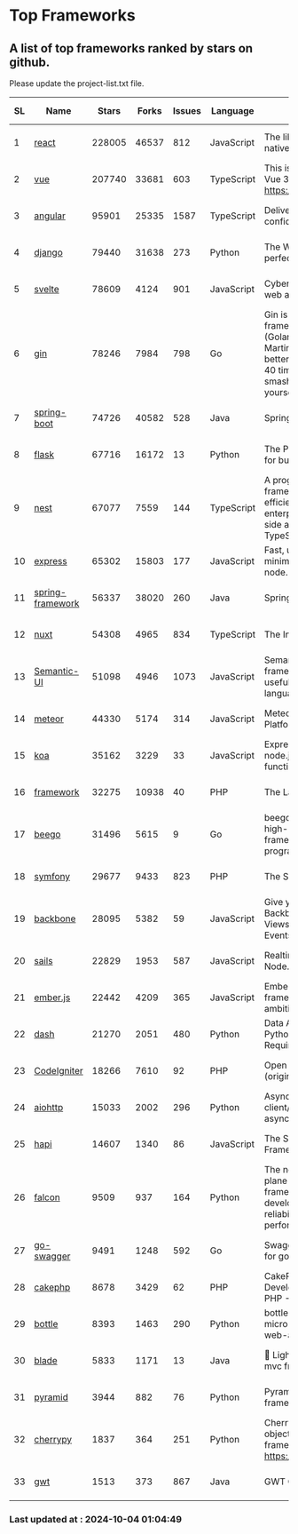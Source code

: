 # Top Frameworks
## A list of top frameworks ranked by stars on github.  
Please update the project-list.txt file.

| SL| Name  | Stars| Forks| Issues | Language | Description | Last Commit |
| --| ------| -----| ---- | ------ | -------- | ----------- | ----------- |
| 1 | [react](https://github.com/facebook/react) | 228005 | 46537 | 812 | JavaScript | The library for web and native user interfaces. | 2024-10-03 18:41:32 |
| 2 | [vue](https://github.com/vuejs/vue) | 207740 | 33681 | 603 | TypeScript | This is the repo for Vue 2. For Vue 3, go to https://github.com/vuejs/core | 2024-06-14 12:52:12 |
| 3 | [angular](https://github.com/angular/angular) | 95901 | 25335 | 1587 | TypeScript | Deliver web apps with confidence 🚀 | 2024-10-03 16:45:11 |
| 4 | [django](https://github.com/django/django) | 79440 | 31638 | 273 | Python | The Web framework for perfectionists with deadlines. | 2024-10-03 20:49:02 |
| 5 | [svelte](https://github.com/sveltejs/svelte) | 78609 | 4124 | 901 | JavaScript | Cybernetically enhanced web apps | 2024-10-03 23:36:58 |
| 6 | [gin](https://github.com/gin-gonic/gin) | 78246 | 7984 | 798 | Go | Gin is a HTTP web framework written in Go (Golang). It features a Martini-like API with much better performance -- up to 40 times faster. If you need smashing performance, get yourself some Gin. | 2024-09-21 15:24:18 |
| 7 | [spring-boot](https://github.com/spring-projects/spring-boot) | 74726 | 40582 | 528 | Java | Spring Boot | 2024-10-03 19:23:05 |
| 8 | [flask](https://github.com/pallets/flask) | 67716 | 16172 | 13 | Python | The Python micro framework for building web applications. | 2024-09-01 16:04:14 |
| 9 | [nest](https://github.com/nestjs/nest) | 67077 | 7559 | 144 | TypeScript | A progressive Node.js framework for building efficient, scalable, and enterprise-grade server-side applications with TypeScript/JavaScript 🚀 | 2024-09-26 08:09:15 |
| 10 | [express](https://github.com/expressjs/express) | 65302 | 15803 | 177 | JavaScript | Fast, unopinionated, minimalist web framework for node. | 2024-09-30 20:49:26 |
| 11 | [spring-framework](https://github.com/spring-projects/spring-framework) | 56337 | 38020 | 260 | Java | Spring Framework | 2024-10-03 17:53:49 |
| 12 | [nuxt](https://github.com/nuxt/nuxt) | 54308 | 4965 | 834 | TypeScript | The Intuitive Vue Framework. | 2024-10-03 22:58:30 |
| 13 | [Semantic-UI](https://github.com/Semantic-Org/Semantic-UI) | 51098 | 4946 | 1073 | JavaScript | Semantic is a UI component framework based around useful principles from natural language. | 2023-01-11 17:05:32 |
| 14 | [meteor](https://github.com/meteor/meteor) | 44330 | 5174 | 314 | JavaScript | Meteor, the JavaScript App Platform | 2024-10-02 14:51:23 |
| 15 | [koa](https://github.com/koajs/koa) | 35162 | 3229 | 33 | JavaScript | Expressive middleware for node.js using ES2017 async functions | 2024-08-31 18:23:31 |
| 16 | [framework](https://github.com/laravel/framework) | 32275 | 10938 | 40 | PHP | The Laravel Framework. | 2024-10-03 17:48:01 |
| 17 | [beego](https://github.com/beego/beego) | 31496 | 5615 | 9 | Go | beego is an open-source, high-performance web framework for the Go programming language. | 2024-09-21 08:44:12 |
| 18 | [symfony](https://github.com/symfony/symfony) | 29677 | 9433 | 823 | PHP | The Symfony PHP framework | 2024-10-03 11:44:59 |
| 19 | [backbone](https://github.com/jashkenas/backbone) | 28095 | 5382 | 59 | JavaScript | Give your JS App some Backbone with Models, Views, Collections, and Events | 2024-09-02 12:55:04 |
| 20 | [sails](https://github.com/balderdashy/sails) | 22829 | 1953 | 587 | JavaScript | Realtime MVC Framework for Node.js | 2024-09-17 15:56:43 |
| 21 | [ember.js](https://github.com/emberjs/ember.js) | 22442 | 4209 | 365 | JavaScript | Ember.js - A JavaScript framework for creating ambitious web applications | 2024-09-30 18:21:41 |
| 22 | [dash](https://github.com/plotly/dash) | 21270 | 2051 | 480 | Python | Data Apps & Dashboards for Python. No JavaScript Required. | 2024-09-20 15:45:31 |
| 23 | [CodeIgniter](https://github.com/bcit-ci/CodeIgniter) | 18266 | 7610 | 92 | PHP | Open Source PHP Framework (originally from EllisLab) | 2024-03-20 03:51:42 |
| 24 | [aiohttp](https://github.com/aio-libs/aiohttp) | 15033 | 2002 | 296 | Python | Asynchronous HTTP client/server framework for asyncio and Python | 2024-10-03 21:54:34 |
| 25 | [hapi](https://github.com/hapijs/hapi) | 14607 | 1340 | 86 | JavaScript | The Simple, Secure Framework Developers Trust | 2024-07-04 00:48:01 |
| 26 | [falcon](https://github.com/falconry/falcon) | 9509 | 937 | 164 | Python | The no-magic web data plane API and microservices framework for Python developers, with a focus on reliability, correctness, and performance at scale. | 2024-10-01 05:19:21 |
| 27 | [go-swagger](https://github.com/go-swagger/go-swagger) | 9491 | 1248 | 592 | Go | Swagger 2.0 implementation for go | 2024-09-27 16:28:57 |
| 28 | [cakephp](https://github.com/cakephp/cakephp) | 8678 | 3429 | 62 | PHP | CakePHP: The Rapid Development Framework for PHP - Official Repository | 2024-10-03 15:36:00 |
| 29 | [bottle](https://github.com/bottlepy/bottle) | 8393 | 1463 | 290 | Python | bottle.py is a fast and simple micro-framework for python web-applications. | 2024-10-01 08:30:13 |
| 30 | [blade](https://github.com/lets-blade/blade) | 5833 | 1171 | 13 | Java | :rocket: Lightning fast and elegant mvc framework for Java8 | 2024-06-17 01:05:35 |
| 31 | [pyramid](https://github.com/Pylons/pyramid) | 3944 | 882 | 76 | Python | Pyramid - A Python web framework | 2024-06-10 16:09:42 |
| 32 | [cherrypy](https://github.com/cherrypy/cherrypy) | 1837 | 364 | 251 | Python | CherryPy is a pythonic, object-oriented HTTP framework.      https://cherrypy.dev | 2024-08-31 10:29:14 |
| 33 | [gwt](https://github.com/gwtproject/gwt) | 1513 | 373 | 867 | Java | GWT Open Source Project | 2024-09-12 11:42:19 |

### Last updated at : 2024-10-04 01:04:49
